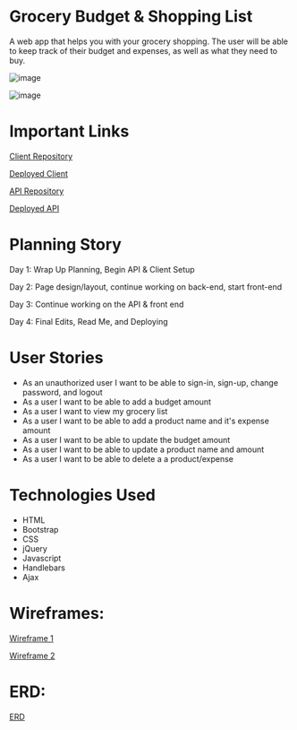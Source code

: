 # Grocery Budget & Shopping List

A web app that helps you with your grocery shopping. The user will be able to keep track of their budget and expenses, as well as what they need to buy.

![image](https://i.imgur.com/ilEDyvk.png)

![image](https://imgur.com/a/kpV2jAz)

# Important Links

[Client Repository](https://github.com/deadwoman/p4-client)

[Deployed Client](https://deadwoman.github.io/p4-client/)

[API Repository](https://github.com/deadwoman/p4-api)

[Deployed API](https://enigmatic-fortress-92738.herokuapp.com/)

# Planning Story

Day 1: Wrap Up Planning, Begin API & Client Setup

Day 2: Page design/layout, continue working on back-end, start front-end

Day 3: Continue working on the API & front end

Day 4: Final Edits, Read Me, and Deploying

# User Stories

- As an unauthorized user I want to be able to sign-in, sign-up, change password, and logout
- As a user I want to be able to add a budget amount
- As a user I want to view my grocery list
- As a user I want to be able to add a product name and it's expense amount
- As a user I want to be able to update the budget amount
- As a user I want to be able to update a product name and amount
- As a user I want to be able to delete a a product/expense

# Technologies Used

- HTML
- Bootstrap
- CSS
- jQuery
- Javascript
- Handlebars
- Ajax

# Wireframes:

[Wireframe 1](https://imgur.com/a/HiZdrmY)

[Wireframe 2](https://imgur.com/a/dzfyXns)

# ERD:

[ERD](https://imgur.com/a/zqJBS7h)
